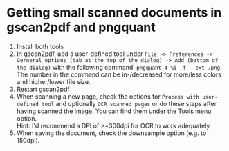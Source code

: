 # Getting small scanned documents in gscan2pdf and pngquant
1. Install both tools
2. In gscan2pdf, add a user-defined tool under `File -> Preferences -> Gerneral options (tab at the top of the dialog) -> Add (bottom of the dialog)` with the following command: `pngquant 4 %i -f --ext .png`. The number in the command can be in-/decreased for more/less colors and higher/lower file size.
3. Restart gscan2pdf
4. When scanning a new page, check the options for `Process with user-defined tool` and optionally `OCR scanned pages` or do these steps after having scanned the image. You can find them under the Tools menu option.  
Hint: I'd recommend a DPI of >=300dpi for OCR to work adequately
5. When saving the document, check the downsample option (e.g. to 150dpi).

